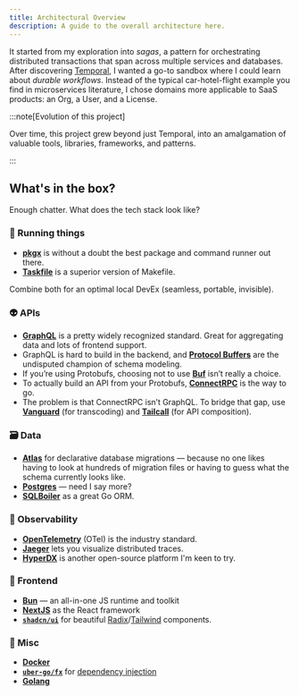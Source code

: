 ```yaml
---
title: Architectural Overview
description: A guide to the overall architecture here.
---
```


It started from my exploration into _sagas_, a pattern for orchestrating distributed transactions that span across multiple services and databases. After discovering [Temporal][temporal], I wanted a go-to sandbox where I could learn about _durable workflows_. Instead of the typical car-hotel-flight example you find in microservices literature, I chose domains more applicable to SaaS products: an Org, a User, and a License.

:::note[Evolution of this project]

Over time, this project grew beyond just Temporal, into an amalgamation of valuable tools, libraries, frameworks, and patterns.

:::

## What's in the box?

Enough chatter. What does the tech stack look like?

### 🧰 Running things

- [**pkgx**][pkgx] is without a doubt the best package and command runner out there.
- [**Taskfile**][taskfile] is a superior version of Makefile.

Combine both for an optimal local DevEx (seamless, portable, invisible).

### 👽 APIs

- [**GraphQL**][graphql] is a pretty widely recognized standard. Great for aggregating data and lots of frontend support.
- GraphQL is hard to build in the backend, and [**Protocol Buffers**][protobuf] are the undisputed champion of schema modeling.
- If you’re using Protobufs, choosing not to use [**Buf**][buf] isn’t really a choice.
- To actually build an API from your Protobufs, [**ConnectRPC**][connect] is the way to go.
- The problem is that ConnectRPC isn’t GraphQL. To bridge that gap, use [**Vanguard**][vanguard] (for transcoding) and [**Tailcall**][tailcall] (for API composition).

### 🗃️ Data

- [**Atlas**][atlas] for declarative database migrations — because no one likes having to look at hundreds of migration files or having to guess what the schema currently looks like.
- [**Postgres**][postgres] — need I say more?
- [**SQLBoiler**][sqlboiler] as a great Go ORM.

### 🔭 Observability

- [**OpenTelemetry**][otel] (OTel) is the industry standard.
- [**Jaeger**][jaeger] lets you visualize distributed traces.
- [**HyperDX**][hyperdx] is another open-source platform I'm keen to try.

### 🎨 Frontend

- [**Bun**][bun] — an all-in-one JS runtime and toolkit
- [**NextJS**][nextjs] as the React framework
- [**`shadcn/ui`**][shadcn-ui] for beautiful [Radix][radix]/[Tailwind][tailwind] components.

### 🤷 Misc

- [**Docker**][docker]
- [**`uber-go/fx`**][fx] for [dependency injection][di]
- [**Golang**][golang]

[atlas]: https://atlasgo.io/
[buf]: https://buf.build/
[bun]: https://bun.sh/
[connect]: https://connectrpc.com/
[di]: https://en.wikipedia.org/wiki/Dependency_injection
[docker]: https://www.docker.com/
[fx]: https://github.com/uber-go/fx
[golang]: https://go.dev/
[graphql]: https://graphql.org/
[hyperdx]: https://www.hyperdx.io/
[jaeger]: https://www.jaegertracing.io/
[nextjs]: https://nextjs.org/
[otel]: https://opentelemetry.io/
[postgres]: https://www.postgresql.org/
[pkgx]: https://pkgx.sh/
[protobuf]: https://protobuf.dev/
[radix]: https://www.radix-ui.com/
[shadcn-ui]: https://ui.shadcn.com/
[sqlboiler]: https://github.com/volatiletech/sqlboiler
[tailcall]: https://tailcall.run/
[tailwind]: https://tailwindcss.com/
[taskfile]: https://taskfile.dev/
[temporal]: https://temporal.io/
[vanguard]: https://github.com/connectrpc/vanguard-go
